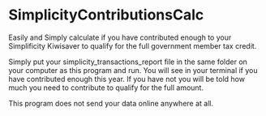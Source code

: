 # SimplicityContributionsCalc
Easily and Simply calculate if you have contributed enough to your Simplificity Kiwisaver to qualify for the full government member tax credit.


Simply put your simplicity_transactions_report file in the same folder on your computer as this program and run. You will see in your terminal if you have contributed enough this year. If you have not you will be told how much you need to contribute to qualify for the full amount.

This program does not send your data online anywhere at all.

